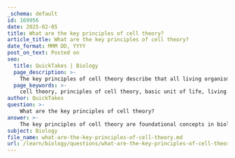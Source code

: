 ```yaml
---
_schema: default
id: 169956
date: 2025-02-05
title: What are the key principles of cell theory?
article_title: What are the key principles of cell theory?
date_format: MMM DD, YYYY
post_on_text: Posted on
seo:
  title: QuickTakes | Biology
  page_description: >-
    The key principles of cell theory describe that all living organisms are composed of cells, that cells are the basic unit of life, and that all cells arise from pre-existing cells. This theory forms the foundation of cellular biology.
  page_keywords: >-
    cell theory, principles of cell theory, basic unit of life, living organisms, Schwann, Schleiden, Virchow, structural units, biological sciences
author: QuickTakes
question: >-
    What are the key principles of cell theory?
answer: >-
    The key principles of cell theory are foundational concepts in biology that describe the nature and function of cells. The cell theory is primarily based on three main postulates:\n\n1. **All living organisms are composed of cells**: This principle states that all forms of life, whether unicellular (like bacteria) or multicellular (like plants and animals), are made up of one or more cells. Cells are recognized as the basic structural units of life.\n\n2. **Cells are the basic unit of life**: This principle emphasizes that cells are the smallest units that can carry out all life processes. They serve as the fundamental building blocks of all living organisms, performing essential functions necessary for survival and reproduction.\n\n3. **All cells arise from pre-existing cells**: This principle asserts that new cells are produced only from the division of existing cells. This concept was a significant advancement in understanding biological processes, as it refuted earlier notions of spontaneous generation.\n\nThe formulation of cell theory is credited to German scientists Theodor Schwann and Matthias Schleiden in the 1830s, with later contributions from Rudolf Virchow. The cell theory serves as a cornerstone of biological sciences, providing a unified framework for understanding the cellular basis of life and the interrelationships among living organisms.
subject: Biology
file_name: what-are-the-key-principles-of-cell-theory.md
url: /learn/biology/questions/what-are-the-key-principles-of-cell-theory
---
```


&nbsp;